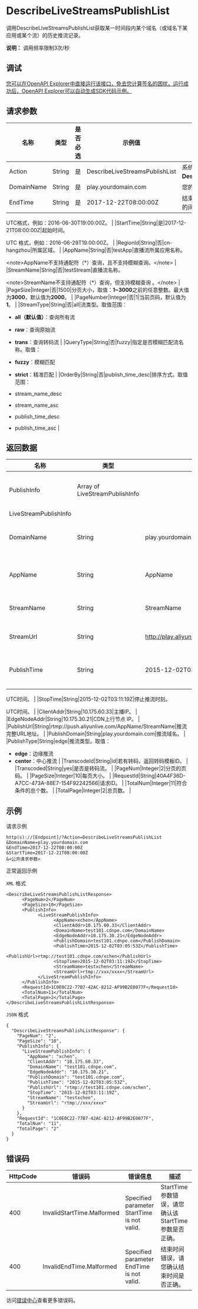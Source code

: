 # DescribeLiveStreamsPublishList

调用DescribeLiveStreamsPublishList获取某一时间段内某个域名（或域名下某应用或某个流）的历史推流记录。

**说明：** 调用频率限制3次/秒

## 调试

[您可以在OpenAPI Explorer中直接运行该接口，免去您计算签名的困扰。运行成功后，OpenAPI Explorer可以自动生成SDK代码示例。](https://api.aliyun.com/#product=live&api=DescribeLiveStreamsPublishList&type=RPC&version=2016-11-01)

## 请求参数

|名称|类型|是否必选|示例值|描述|
|--|--|----|---|--|
|Action|String|是|DescribeLiveStreamsPublishList|系统规定参数。取值：**DescribeLiveStreamsPublishList**。 |
|DomainName|String|是|play.yourdomain.com|您的域名。 |
|EndTime|String|是|2017-12-22T08:00:00Z|结束时间。EndTime和StartTime之间的间隔不能超过30天。

 UTC格式，例如：2016-06-30T19:00:00Z。 |
|StartTime|String|是|2017-12-21T08:00:00Z|起始时间。

 UTC 格式，例如：2016-06-29T19:00:00Z。 |
|RegionId|String|否|cn-hangzhou|所属区域。 |
|AppName|String|否|testApp|直播流所属应用名称。

 <note\>AppName不支持通配符（\*）查询，且不支持模糊查询。</note\> |
|StreamName|String|否|testStream|直播流名称。

 <note\>StreamName不支持通配符（\*）查询，但支持模糊查询 。</note\> |
|PageSize|Integer|否|1500|分页大小，取值：**1~3000**之前的任意整数。最大值为**3000**，默认值为**2000**。 |
|PageNumber|Integer|否|1|当前页码，默认值为**1**。 |
|StreamType|String|否|all|流类型。取值范围：

 -   **all（默认值）**：查询所有流
-   **raw**：查询原始流
-   **trans**：查询转码流 |
|QueryType|String|否|fuzzy|指定是否模糊匹配流名称。取值：

 -   **fuzzy**：模糊匹配
-   **strict**：精准匹配 |
|OrderBy|String|否|publish\_time\_desc|排序方式。取值范围：

 -   stream\_name\_desc
-   stream\_name\_asc
-   publish\_time\_desc
-   publish\_time\_asc |

## 返回数据

|名称|类型|示例值|描述|
|--|--|---|--|
|PublishInfo|Array of LiveStreamPublishInfo| |推流记录信息。 |
|LiveStreamPublishInfo| | | |
|DomainName|String|play.yourdomain.com|流所属加速域名。 |
|AppName|String|AppName|流所属应用名称。 |
|StreamName|String|StreamName|直播流名称。 |
|StreamUrl|String|http://play.aliyunlive.com/AppName/StreamName.flv|直播流的URL。 |
|PublishTime|String|2015-12-02T03:05:53Z|开始推流时刻。

 UTC时间。 |
|StopTime|String|2015-12-02T03:11:19Z|停止推流时刻。

 UTC时间。 |
|ClientAddr|String|10.175.60.33|主播IP。 |
|EdgeNodeAddr|String|10.175.30.21|CDN上行节点 IP。 |
|PublishUrl|String|rtmp://push.aliyunlive.com/AppName/StreamName|推流完整URL地址。 |
|PublishDomain|String|play.yourdomain.com|推流域名。 |
|PublishType|String|edge|推流类型。取值：

 -   **edge**：边缘推流
-   **center**：中心推流 |
|TranscodeId|String|ld|若有转码，返回转码模板ID。 |
|Transcoded|String|yes|是否是转码流。 |
|PageNum|Integer|2|分页的页码。 |
|PageSize|Integer|10|每页大小。 |
|RequestId|String|40A4F36D-A7CC-473A-88E7-154F92242566|请求ID。 |
|TotalNum|Integer|11|符合条件的总个数。 |
|TotalPage|Integer|2|总页数。 |

## 示例

请求示例

```
http(s)://[Endpoint]/?Action=DescribeLiveStreamsPublishList
&DomainName=play.yourdomain.com
&EndTime=2017-12-22T08:00:00Z
&StartTime=2017-12-21T08:00:00Z
&<公共请求参数>
```

正常返回示例

`XML` 格式

```
<DescribeLiveStreamsPublishListResponse>
	  <PageNum>2</PageNum>
	  <PageSize>10</PageSize>
	  <PublishInfo>
		    <LiveStreamPublishInfo>
			      <AppName>xchen</AppName>
			      <ClientAddr>10.175.60.33</ClientAddr>
			      <DomainName>test101.cdnpe.com</DomainName>
			      <EdgeNodeAddr>10.175.30.21</EdgeNodeAddr>
			      <PublishDomain>test101.cdnpe.com</PublishDomain>
			      <PublishTime>2015-12-02T03:05:53Z</PublishTime>
			      <PublishUrl>rtmp://test101.cdnpe.com/xchen</PublishUrl>
			      <StopTime>2015-12-02T03:11:19Z</StopTime>
			      <StreamName>testxchen</StreamName>
			      <StreamUrl>rtmp://xxx/xxxx</StreamUrl>
		    </LiveStreamPublishInfo>
	  </PublishInfo>
	  <RequestId>1C0E0C22-77B7-42AC-8212-AF99B2E0077F</RequestId>
	  <TotalNum>11</TotalNum>
	  <TotalPage>2</TotalPage>
</DescribeLiveStreamsPublishListResponse>
```

`JSON` 格式

```
{
  "DescribeLiveStreamsPublishListResponse": {
    "PageNum": "2",
    "PageSize": "10",
    "PublishInfo": {
      "LiveStreamPublishInfo": {
        "AppName": "xchen",
        "ClientAddr": "10.175.60.33",
        "DomainName": "test101.cdnpe.com",
        "EdgeNodeAddr": "10.175.30.21",
        "PublishDomain": "test101.cdnpe.com",
        "PublishTime": "2015-12-02T03:05:53Z",
        "PublishUrl": "rtmp://test101.cdnpe.com/xchen",
        "StopTime": "2015-12-02T03:11:19Z",
        "StreamName": "testxchen",
        "StreamUrl": "rtmp://xxx/xxxx"
      }
    },
    "RequestId": "1C0E0C22-77B7-42AC-8212-AF99B2E0077F",
    "TotalNum": "11",
    "TotalPage": "2"
  }
}
```

## 错误码

|HttpCode|错误码|错误信息|描述|
|--------|---|----|--|
|400|InvalidStartTime.Malformed|Specified parameter StartTime is not valid.|StartTime参数错误，请您确认该StartTime参数是否正确。|
|400|InvalidEndTime.Malformed|Specified parameter EndTime is not valid.|结束时间错误，请您确认结束时间是否正确。|

访问[错误中心](https://error-center.aliyun.com/status/product/live)查看更多错误码。


